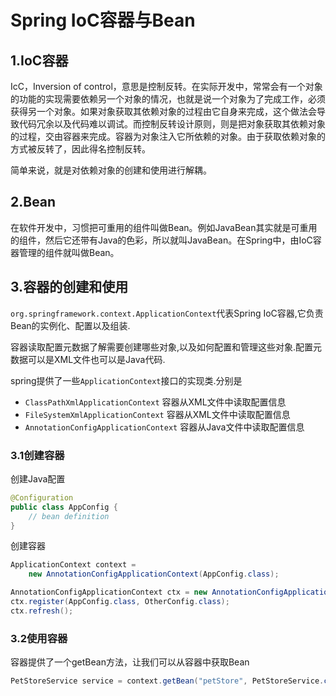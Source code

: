 # Spring IoC容器与Bean

## 1.IoC容器

IcC，Inversion of control，意思是控制反转。在实际开发中，常常会有一个对象的功能的实现需要依赖另一个对象的情况，也就是说一个对象为了完成工作，必须获得另一个对象。如果对象获取其依赖对象的过程由它自身来完成，这个做法会导致代码冗余以及代码难以调试。而控制反转设计原则，则是把对象获取其依赖对象的过程，交由容器来完成。容器为对象注入它所依赖的对象。由于获取依赖对象的方式被反转了，因此得名控制反转。

简单来说，就是对依赖对象的创建和使用进行解耦。

## 2.Bean

在软件开发中，习惯把可重用的组件叫做Bean。例如JavaBean其实就是可重用的组件，然后它还带有Java的色彩，所以就叫JavaBean。在Spring中，由IoC容器管理的组件就叫做Bean。

## 3.容器的创建和使用

`org.springframework.context.ApplicationContext`代表Spring IoC容器,它负责Bean的实例化、配置以及组装.

容器读取配置元数据了解需要创建哪些对象,以及如何配置和管理这些对象.配置元数据可以是XML文件也可以是Java代码.

spring提供了一些`ApplicationContext`接口的实现类.分别是

- `ClassPathXmlApplicationContext` 容器从XML文件中读取配置信息
- `FileSystemXmlApplicationContext` 容器从XML文件中读取配置信息
- `AnnotationConfigApplicationContext` 容器从Java文件中读取配置信息

### 3.1创建容器

创建Java配置

```java
@Configuration
public class AppConfig {
	// bean definition
}
```

创建容器

```java
ApplicationContext context = 
    new AnnotationConfigApplicationContext(AppConfig.class);

AnnotationConfigApplicationContext ctx = new AnnotationConfigApplicationContext();
ctx.register(AppConfig.class, OtherConfig.class);
ctx.refresh();
```

### 3.2使用容器

容器提供了一个getBean方法，让我们可以从容器中获取Bean

```java
PetStoreService service = context.getBean("petStore", PetStoreService.class);
```

